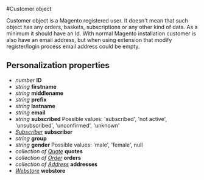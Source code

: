 #Customer object

Customer object is a Magento registered user. It doesn't mean that such object has any orders, baskets, subscriptions or any other kind of data. As a minimum it should have an Id. With normal Magento installation customer is also have an email address, but when using extension that modify register/login process email address could be empty.

## Personalization properties

- _number_ **ID**
- _string_ **firstname**
- _string_ **middlename**
- _string_ **prefix**
- _string_ **lastname**
- _string_ **email**
- _string_ **subscribed** Possible values: 'subscribed', 'not active', 'unsubscribed', 'unconfirmed', 'unknown'
- _[Subscriber](#/menu/documentation/MarketingSuite/magento-integration/object/Subscriber)_ **subscriber**
- _string_ **group**
- _string_ **gender** Possible values: 'male', 'female', null
- _collection of [Quote](#/menu/documentation/MarketingSuite/magento-integration/object/Quote)_ **quotes**
- _collection of [Order](#/menu/documentation/MarketingSuite/magento-integration/object/Order)_ **orders**
- _collection of [Address](#/menu/documentation/MarketingSuite/magento-integration/object/Address)_ **addresses**
- _[Webstore](#/menu/documentation/MarketingSuite/magento-integration/object/Webstore)_ **webstore**
